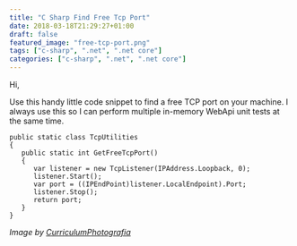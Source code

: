 ```yaml
---
title: "C Sharp Find Free Tcp Port"
date: 2018-03-18T21:29:27+01:00
draft: false
featured_image: "free-tcp-port.png"
tags: ["c-sharp", ".net", ".net core"]
categories: ["c-sharp", ".net", ".net core"]
---
```


Hi,

Use this handy little code snippet to find a free TCP port on your machine. I always use this so I can perform multiple in-memory WebApi unit tests at the same time.

```
public static class TcpUtilities
{
   public static int GetFreeTcpPort()
   {
      var listener = new TcpListener(IPAddress.Loopback, 0);
      listener.Start();
      var port = ((IPEndPoint)listener.LocalEndpoint).Port;
      listener.Stop();
      return port;
   }
}
```

_Image by [CurriculumPhotografia](https://pixabay.com/en/port-waters-travel-transport-system-3212390/)_